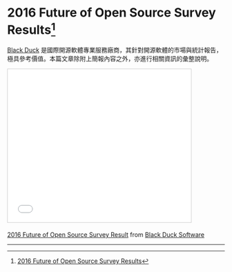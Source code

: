 # 2016 Future of Open Source Survey Results[^1]

[Black Duck](https://www.blackducksoftware.com/) 是國際開源軟體專業服務廠商，其針對開源軟體的市場與統計報告，極具參考價值。本篇文章除附上簡報內容之外，亦進行相關資訊的彙整說明。

<iframe src="//www.slideshare.net/slideshow/embed_code/key/iCdVI4Lf4UsZLd" width="425" height="355" frameborder="0" marginwidth="0" marginheight="0" scrolling="no" style="border:1px solid #CCC; border-width:1px; margin-bottom:5px; max-width: 100%;" allowfullscreen> </iframe>

[2016 Future of Open Source Survey Result](https://www.slideshare.net/blackducksoftware/2016-future-of-open-source-survey-results) from [Black Duck Software](https://www.slideshare.net/blackducksoftware)


---



[^1]:  [2016 Future of Open Source Survey Results](https://www.slideshare.net/blackducksoftware/2016-future-of-open-source-survey-results)

